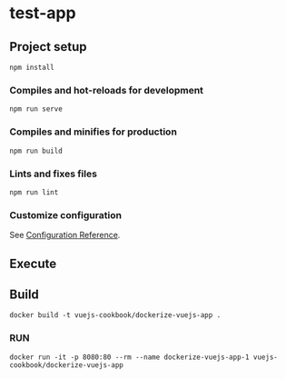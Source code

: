 # test-app

## Project setup
```
npm install
```

### Compiles and hot-reloads for development
```
npm run serve
```

### Compiles and minifies for production
```
npm run build
```

### Lints and fixes files
```
npm run lint
```

### Customize configuration
See [Configuration Reference](https://cli.vuejs.org/config/).


## Execute

## Build
```
docker build -t vuejs-cookbook/dockerize-vuejs-app .
```

### RUN
```
docker run -it -p 8080:80 --rm --name dockerize-vuejs-app-1 vuejs-cookbook/dockerize-vuejs-app
```